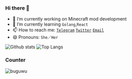 ### Hi there 👋

- 🔭 I’m currently working on Minecraft mod development
- 🌱 I’m currently learning `Golang`,`React`
- 📫 How to reach me: [`Telegram`](https://t.me/buguwuOfficial) [`Twitter`](https://twitter.com/buguwuOfficial) [`Email`](mailto:buguwu.official@outlook.com)
- 😄 Pronouns: `She／Her`

![Github stats](https://github-readme-stats.vercel.app/api?username=buguwu&count_private=true&title_color=CC88BB&text_color=885566&bg_color=20,F2FBFF,E6F8FF,FFE6EB,FFF2F5)
![Top Langs](https://github-readme-stats.vercel.app/api/top-langs/?username=buguwu&layout=compact&title_color=CC88BB&bg_color=20,F2FBFF,E6F8FF,FFE6EB,FFF2F5)

### Counter
![buguwu](https://count.getloli.com/get/@buguwu)
